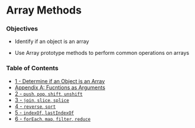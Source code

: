 # Array Methods
### Objectives
* Identify if an object is an array

* Use Array prototype methods to perform common operations on arrays

### Table of Contents
* [1 - Determine if an Object is an Array](1_IsItAnArray.md)
* [Appendix A: Fucntions as Arguments](Appendix_A_functions_as_args.md)
* [2 - `push`, `pop`, `shift`, `unshift`](2_PushPopShiiftUnshift.md)
* [3 - `join`, `slice`, `splice`](3_JoinSliceSplice.md)
* [4 - `reverse`, `sort`](4_ReverseSort.md)
* [5 - `indexOf`, `lastIndexOf`](5_IndexOfLastIndexOf.md)
* [6 - `forEach`, `map`, `filter`, `reduce`](6_ForEachMapFilterReduce.md)
